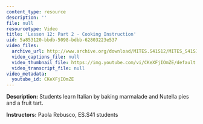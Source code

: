 ```yaml
---
content_type: resource
description: ''
file: null
resourcetype: Video
title: 'Lesson 12: Part 2 - Cooking Instruction'
uid: 5a853120-bbdb-5098-bdbb-62803223e537
video_files:
  archive_url: http://www.archive.org/download/MITES.S41S12/MITES_S41S12_Lesson12_Part2_300k.mp4
  video_captions_file: null
  video_thumbnail_file: https://img.youtube.com/vi/CKeXFjIOmZE/default.jpg
  video_transcript_file: null
video_metadata:
  youtube_id: CKeXFjIOmZE
---
```


**Description:** Students learn Italian by baking marmalade and Nutella pies and a fruit tart.

**Instructors:** Paola Rebusco, ES.S41 students
